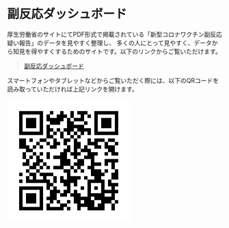 # 副反応ダッシュボード

厚生労働省のサイトにてPDF形式で掲載されている「新型コロナワクチン副反応疑い報告」のデータを見やすく整理し、 多くの人にとって見やすく、データから知見を得やすくするためのサイトです。以下のリンクからご覧いただけます。

> [副反応ダッシュボード](https://vaccinesosjapan.github.io/dashboard/#/)

スマートフォンやタブレットなどからご覧いただく際には、以下のQRコードを読み取っていただければ上記リンクを開けます。

![サイトのQRコード](./media/dashboard-qr.png)
